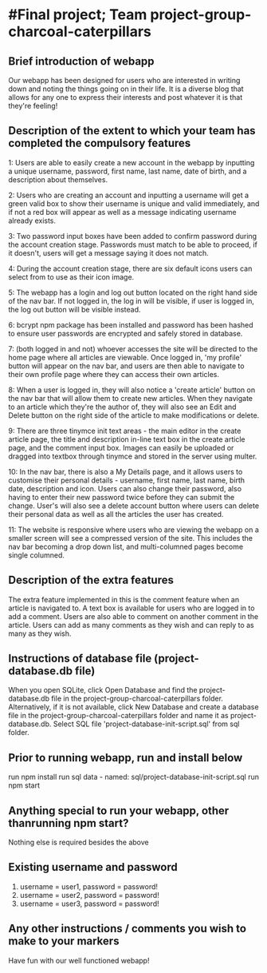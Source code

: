 #Final project; Team project-group-charcoal-caterpillars
==========================================================================================

## Brief introduction of webapp
Our webapp has been designed for users who are interested in writing down and noting the things going on in their life. It is a diverse blog that allows for any one to express their interests and post whatever it is that they're feeling!

## Description of the extent to which your team has completed the compulsory features

1: Users are able to easily create a new account in the webapp by inputting a unique username, password, first name, last name, date of birth, and a description about themselves.

2: Users who are creating an account and inputting a username will get a green valid box to show their username is unique and valid immediately, and if not a red box will appear as well as a message indicating username already exists.

3: Two password input boxes have been added to confirm password during the account creation stage. Passwords must match to be able to proceed, if it doesn't, users will get a message saying it does not match.

4: During the account creation stage, there are six default icons users can select from to use as their icon image.

5: The webapp has a login and log out button located on the right hand side of the nav bar. If not logged in, the log in will be visible, if user is logged in, the log out button will be visible instead.

6: bcrypt npm package has been installed and password has been hashed to ensure user passwords are encrypted and safely stored in database.

7: (both logged in and not) whoever accesses the site will be directed to the home page where all articles are viewable. Once logged in, 'my profile' button will appear on the nav bar, and users are then able to navigate to their own profile page where they can access their own articles.

8: When a user is logged in, they will also notice a 'create article' button on the nav bar that will allow them to create new articles. When they navigate to an article which they're the author of, they will also see an Edit and Delete button on the right side of the article to make modifications or delete.

9: There are three tinymce init text areas - the main editor in the create article page, the title and description in-line text box in the create article page, and the comment input box. Images can easily be uploaded or dragged into textbox through tinymce and stored in the server using multer.

10: In the nav bar, there is also a My Details page, and it allows users to customise their personal details - username, first name, last name, birth date, description and icon. Users can also change their password, also having to enter their new password twice before they can submit the change. User's will also see a delete account button where users can delete their personal data as well as all the articles the user has created.

11: The website is responsive where users who are viewing the webapp on a smaller screen will see a compressed version of the site. This includes the nav bar becoming a drop down list, and multi-columned pages become single columned.

## Description of the extra features 
The extra feature implemented in this is the comment feature when an article is navigated to. A text box is available for users who are logged in to add a comment. Users are also able to comment on another comment in the article. Users can add as many comments as they wish and can reply to as many as they wish.

## Instructions of database file (project-database.db file) 
When you open SQLite, click Open Database and find the project-database.db file in the project-group-charcoal-caterpillars folder. Alternatively, if it is not available, click New Database and create a database file in the project-group-charcoal-caterpillars folder and name it as project-database.db. Select SQL file 'project-database-init-script.sql' from sql folder.

## Prior to running webapp, run and install below

run npm install
run sql data - named: sql/project-database-init-script.sql
run npm start


## Anything special to run your webapp, other thanrunning npm start?
Nothing else is required besides the above

## Existing username and password

1. username = user1, password = password!
2. username = user2, password = password!
3. username = user3, password = password!

## Any other instructions / comments you wish to make to your markers
Have fun with our well functioned webapp!

